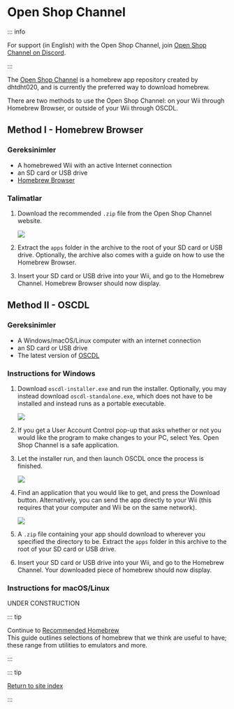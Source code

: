 # Open Shop Channel

::: info

For support (in English) with the Open Shop Channel, join [Open Shop Channel on Discord](https://discord.gg/osc).

:::

The [Open Shop Channel](https://oscwii.org/) is a homebrew app repository created by dhtdht020, and is currently the preferred way to download homebrew.

There are two methods to use the Open Shop Channel: on your Wii through Homebrew Browser, or outside of your Wii through OSCDL.

## Method I - Homebrew Browser

### Gereksinimler

- A homebrewed Wii with an active Internet connection
- an SD card or USB drive
- [Homebrew Browser](https://oscwii.org/library/app/homebrew_browser)

### Talimatlar

1. Download the recommended `.zip` file from the Open Shop Channel website.

   ![](/images/osc/zip-download-HBB.png)

2. Extract the `apps` folder in the archive to the root of your SD card or USB drive. Optionally, the archive also comes with a guide on how to use the Homebrew Browser.

3. Insert your SD card or USB drive into your Wii, and go to the Homebrew Channel. Homebrew Browser should now display.

## Method II - OSCDL

### Gereksinimler

- A Windows/macOS/Linux computer with an internet connection
- an SD card or USB drive
- The latest version of [OSCDL](https://github.com/dhtdht020/osc-dl/releases/latest)

### Instructions for Windows

1. Download `oscdl-installer.exe` and run the installer. Optionally, you may instead download `oscdl-standalone.exe`, which does not have to be installed and instead runs as a portable executable.

   ![](/images/osc/exe-download-OSCDL.png)

2. If you get a User Account Control pop-up that asks whether or not you would like the program to make changes to your PC, select Yes. Open Shop Channel is a safe application.

3. Let the installer run, and then launch OSCDL once the process is finished.

   ![](/images/osc/install-finished-OSCDL.png)

4. Find an application that you would like to get, and press the Download button. Alternatively, you can send the app directly to your Wii (this requires that your computer and Wii be on the same network).

   ![](/images/osc/app-download-OSCDL.png)

5. A `.zip` file containing your app should download to wherever you specified the directory to be. Extract the `apps` folder in this archive to the root of your SD card or USB drive.

6. Insert your SD card or USB drive into your Wii, and go to the Homebrew Channel. Your downloaded piece of homebrew should now display.

### Instructions for macOS/Linux

UNDER CONSTRUCTION

::: tip

Continue to [Recommended Homebrew](recommended-homebrew)<br>
This guide outlines selections of homebrew that we think are useful to have; these range from utilities to emulators and more.

:::

::: tip

[Return to site index](site-navigation)<br>

:::
